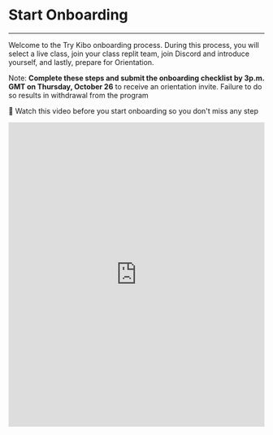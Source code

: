 # Start Onboarding

---
Welcome to the Try Kibo onboarding process. During this process, you will select a live class, join your class replit team, join Discord and introduce yourself, and lastly, prepare for Orientation.

Note: **Complete these steps and submit the onboarding checklist by 3p.m. GMT on Thursday, October 26** to receive an orientation invite. Failure to do so results in withdrawal from the program

<aside>

🚨 Watch this video before you start onboarding so you don't miss any step

</aside>


<div style="position: relative; height: 100%; width: 100%;">
  <iframe width="100%" height="600" src="https://www.youtube.com/embed/tVMMFaJI65c?si" frameborder="0" allow="accelerometer; autoplay; clipboard-write; encrypted-media; gyroscope; picture-in-picture; web-share" allowfullscreen></iframe>
</div>


## Sign up for a live class

This is a mandatory weekly Zoom class for problem-solving and learning with peers and an instructor. They are 90-minutes long, and will happen on Wednesdays and Thursdays

<aside>

📢 Select your preferred live class time by clicking on the link to register. You should **only sign up for one class!**

</aside>

>

| Time (in GMT) | Day | Sign-up Link |
| --- | --- | --- |
| 4:30pm GMT | Wednesdays | <a href="https://lu.ma/fpwp10-stanley-a" target="_blank"> Live class A</a> |
| 3:30pm GMT | Thursdays | <a href="https://lu.ma/fpwp10-stanley-b" target="_blank"> Live class B</a> |

>

## Join Replit team
<aside>

🛠️ During Try Kibo, you will write your code and submit in Replit. It has everything you need to build and run computer programs in Python

</aside>

You have already created a Replit account during the admissions challenge. Now, you need to join the Replit team so you will be able to access your work in class. To prepare to use Replit in class:

1. Go to [replit.com](https://replit.com)
2. Select "Log in" at the top right corner to login to your account
3. [Click this link](https://replit.com/teams/join/owybwnrmkykgiawoynfdqlktvpmroiar-tk10-fpwp) to join the Replit team for the class.


## Join Discord, introduce yourself, and submit the checklist form

Discord is our community platform. It's where you will communicate and connect with your peers and instructors. Once the program starts, all communication from the Kibo team will be through Discord, so joining is mandatory.

Here are the things that you must do as soon as you join Discord:
- Introduce yourself in the #introductions channel
  - Your full name
  - Your location
  - A fun fact about you
  - An image or gif that represents you
- Update your Discord profile with your first name and last initial e.g., "Labake A", "Sydney W"
- Submit the onboarding checklist form -- you will not receive an invite to orientation if you don't submit this form

### Now, join the Try Kibo Discord server and do the above

- If you already have a Discord account, [log in](https://discord.com/login). Otherwise, create an account and verify it via email. Check your spam folder if the email is not in your inbox
- Join the Kibo School Discord server: **[https://discord.gg/MwnzVFbFGC](https://discord.gg/MwnzVFbFGC).**
- As you join the discord server, follow the steps until you submit the onboarding checklist


We’re excited to see you at Orientation! Only those who submit the checklist form on or before **3p.m. GMT. Thursday, October 26** will get an invite to the mandatory orientation.

---
### Orientation date: Friday, 27th October from 3 - 5:30pm GMT. Mark your calendar 
